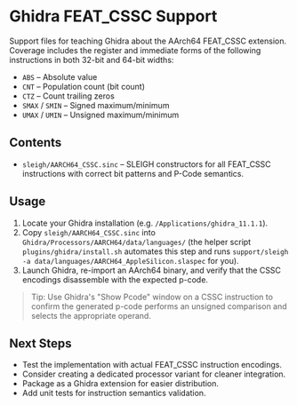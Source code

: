 # Ghidra FEAT_CSSC Support

Support files for teaching Ghidra about the AArch64 FEAT_CSSC
extension. Coverage includes the register and immediate forms of the
following instructions in both 32-bit and 64-bit widths:

- `ABS` – Absolute value
- `CNT` – Population count (bit count)
- `CTZ` – Count trailing zeros
- `SMAX` / `SMIN` – Signed maximum/minimum
- `UMAX` / `UMIN` – Unsigned maximum/minimum

## Contents
- `sleigh/AARCH64_CSSC.sinc` – SLEIGH constructors for all FEAT_CSSC instructions with correct bit patterns and P-Code semantics.

## Usage
1. Locate your Ghidra installation (e.g. `/Applications/ghidra_11.1.1`).
2. Copy `sleigh/AARCH64_CSSC.sinc` into `Ghidra/Processors/AARCH64/data/languages/`
   (the helper script `plugins/ghidra/install.sh` automates this step and runs
   `support/sleigh -a data/languages/AARCH64_AppleSilicon.slaspec` for you).
3. Launch Ghidra, re-import an AArch64 binary, and verify that the CSSC
   encodings disassemble with the expected p-code.

> Tip: Use Ghidra's "Show Pcode" window on a CSSC instruction to confirm the
> generated p-code performs an unsigned comparison and selects the appropriate
> operand.

## Next Steps
- Test the implementation with actual FEAT_CSSC instruction encodings.
- Consider creating a dedicated processor variant for cleaner integration.
- Package as a Ghidra extension for easier distribution.
- Add unit tests for instruction semantics validation.
